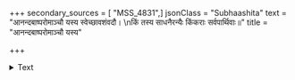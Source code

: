 +++
secondary_sources = [ "MSS_4831",]
jsonClass = "Subhaashita"
text = "आनन्दबाष्परोमाञ्चौ यस्य स्वेच्छावशंवदौ।  \nकिं तस्य साधनैरन्यैः किंकराः सर्वपार्थिवाः॥"
title = "आनन्दबाष्परोमाञ्चौ यस्य"

+++

<details><summary>Text</summary>

आनन्दबाष्परोमाञ्चौ यस्य स्वेच्छावशंवदौ।  
किं तस्य साधनैरन्यैः किंकराः सर्वपार्थिवाः॥
</details>
